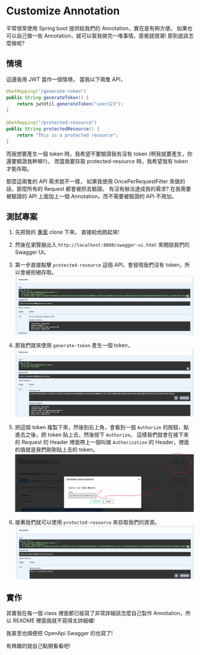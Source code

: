 #  Customize Annotation

平常很常使用 Spring boot 提供給我們的 Annotation，實在是有夠方便。
如果也可以自己做一些 Annotation，就可以幫我做完一堆事情，感覺就很潮!
那到底該怎麼做呢?

## 情境

這邊我用 JWT 當作一個情境，
當我以下兩隻 API，

```java
@GetMapping("/generate-token")
public String generateToken() {
    return jwtUtil.generateToken("user123");
}

@GetMapping("/protected-resource")
public String protectedResource() {
    return "This is a protected resource";
}
```

而我想要產生一個 token 時，我希望不要驗證我有沒有 token (啊我就要產生，你還要驗證我幹嘛!!)，
而當我要存取 protected-resource 時，我希望我有 token 才能存取。

那麼這兩隻的 API 需求就不一樣，
如果我使用 OncePerRequestFilter 來做的話，那麼所有的 Request 都會被抓去驗證。
有沒有辦法達成我的需求?
在我需要被驗證的 API 上面加上一個 Annotation，而不需要被驗證的 API 不用加。

## 測試專案

1. 先把我的 [專案](https://github.com/mister33221/customize-annotation-practice.git) clone 下來。
直接給他跑起來!

2. 然後在瀏覽器出入 `http://localhost:8080/swagger-ui.html` 來開啟我們的 Swagger UI。

3. 第一步直接點擊 `protected-resource` 這個 API，會發現我們沒有 token，所以會被拒絕存取。
![img_1.png](img_1.png)
4. 那我們就來使用 `generate-token` 產生一個 token，
![img.png](img.png)
5. 把這個 token 複製下來，然後到右上角，會看到一個 `Authorize` 的按鈕，點進去之後，把 token 貼上去，然後按下 `Authorize`。
這樣我們就會在接下來的 Request 的 Header 裡面帶上一個叫做 `Authorization` 的 Header，裡面的值就是我們剛剛貼上去的 token。
![img_2.png](img_2.png)
6. 接著我們就可以使用 `protected-resource` 來存取我們的資源。
![img_3.png](img_3.png)

## 實作

其實我在每一個 class 裡面都已經寫了非常詳細該怎麼自己製作 Annotation，所以 README 裡面我就不寫得太詳細囉!

我甚至也順便把 OpenApi Swagger 的也寫了!

有興趣的就自己點開看看吧!
